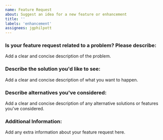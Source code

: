 ```yaml
---
name: Feature Request
about: Suggest an idea for a new feature or enhancement
title: ''
labels: 'enhancement'
assignees: jgphilpott
---
```


### Is your feature request related to a problem? Please describe:

Add a clear and concise description of the problem.

### Describe the solution you'd like to see:

Add a clear and concise description of what you want to happen.

### Describe alternatives you've considered:

Add a clear and concise description of any alternative solutions or features you've considered.

### Additional Information:

Add any extra information about your feature request here.